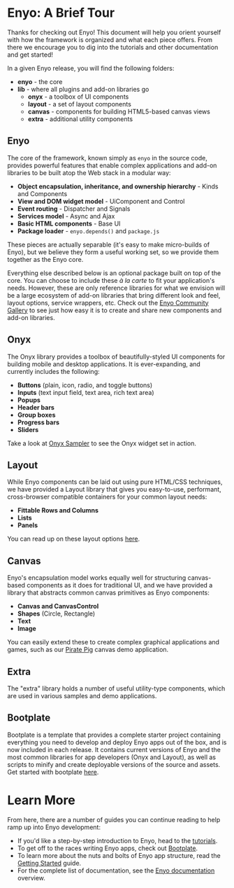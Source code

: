 # Enyo: A Brief Tour

Thanks for checking out Enyo!  This document will help you orient yourself with how the framework is organized and what each piece offers.  From there we encourage you to dig into the tutorials and other documentation and get started!

In a given Enyo release, you will find the following folders:

* **enyo** - the core
* **lib** - where all plugins and add-on libraries go
	* **onyx** - a toolbox of UI components
	* **layout** - a set of layout components
	* **canvas** - components for building HTML5-based canvas views
	* **extra** - additional utility components

## Enyo

The core of the framework, known simply as `enyo` in the source code, provides powerful features that enable complex applications and add-on libraries to be built atop the Web stack in a modular way:

* **Object encapsulation, inheritance, and ownership hierarchy** - Kinds and Components
* **View and DOM widget model** - UiComponent and Control
* **Event routing** - Dispatcher and Signals
* **Services model** - Async and Ajax
* **Basic HTML components** - Base UI
* **Package loader** - `enyo.depends()` and `package.js`

These pieces are actually separable (it's easy to make micro-builds of Enyo), but we believe they form a useful working set, so we provide them together as the Enyo core.

Everything else described below is an optional package built on top of the core.  You can choose to include these *&agrave; la carte* to fit your application's needs.  However, these are only reference libraries for what we envision will be a large ecosystem of add-on libraries that bring different look and feel, layout options, service wrappers, etc.  Check out the [Enyo Community Gallery](http://enyojs.com/gallery/) to see just how easy it is to create and share new components and add-on libraries.

## Onyx

The Onyx library provides a toolbox of beautifully-styled UI components for building mobile and desktop applications.  It is ever-expanding, and currently includes the following:

* **Buttons** (plain, icon, radio, and toggle buttons)
* **Inputs** (text input field, text area, rich text area)
* **Popups**
* **Header bars**
* **Group boxes**
* **Progress bars**
* **Sliders**

Take a look at [Onyx Sampler](http://enyojs.com/samples/onyxsampler) to see the Onyx widget set in action.

## Layout

While Enyo components can be laid out using pure HTML/CSS techniques, we have provided a Layout library that gives you easy-to-use, performant, cross-browser compatible containers for your common layout needs:

* **Fittable Rows and Columns**
* **Lists**
* **Panels**

You can read up on these layout options [here](https://github.com/enyojs/layout).


## Canvas

Enyo's encapsulation model works equally well for structuring canvas-based components as it does for traditional UI, and we have provided a library that abstracts common canvas primitives as Enyo components:

* **Canvas and CanvasControl**
* **Shapes** (Circle, Rectangle)
* **Text**
* **Image**

You can easily extend these to create complex graphical applications and games, such as our [Pirate Pig](http://enyojs.com/samples/piratepig) canvas demo application.

## Extra

The "extra" library holds a number of useful utility-type components, which are used in various samples and demo applications.


## Bootplate

Bootplate is a template that provides a complete starter project containing everything you need to develop and deploy Enyo apps out of the box, and is now included in each release.  It contains current versions of Enyo and the most common libraries for app developers (Onyx and Layout), as well as scripts to minify and create deployable versions of the source and assets.  Get started with bootplate [here](https://github.com/enyojs/bootplate/wiki).


# Learn More

From here, there are a number of guides you can continue reading to help ramp up into Enyo development:

* If you'd like a step-by-step introduction to Enyo, head to the [tutorials](file://localhost/Users/kevinschaaf/Documents/dev/enyo/github/enyojs.github.com/index.html).
* To get off to the races writing Enyo apps, check out [Bootplate](https://github.com/enyojs/bootplate/wiki).
* To learn more about the nuts and bolts of Enyo app structure, read the [Getting Started](https://github.com/enyojs/enyo/wiki/Getting-Started) guide.
* For the complete list of documentation, see the [Enyo documentation](http://) overview.
